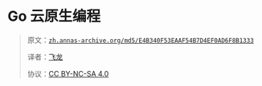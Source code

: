 # Go 云原生编程

> 原文：[`zh.annas-archive.org/md5/E4B340F53EAAF54B7D4EF0AD6F8B1333`](https://zh.annas-archive.org/md5/E4B340F53EAAF54B7D4EF0AD6F8B1333)
> 
> 译者：[飞龙](https://github.com/wizardforcel)
> 
> 协议：[CC BY-NC-SA 4.0](http://creativecommons.org/licenses/by-nc-sa/4.0/)
